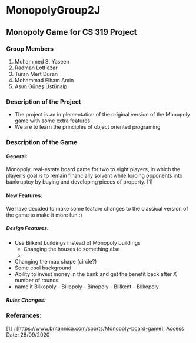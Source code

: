 # MonopolyGroup2J
## Monopoly Game for CS 319 Project

### Group Members
1. Mohammed S. Yaseen
2. Radman Lotfiazar
3. Turan Mert Duran
4. Mohammad Elham Amin
5. Asım Güneş Üstünalp

### Description of the Project
* The project is an implementation of the  original version of the Monopoly game with some extra features
* We are to learn the principles of object oriented programing

### Description of the Game

#### General:
Monopoly, real-estate board game for two to eight players, in which the player's goal is to remain financially solvent while forcing opponents into bankruptcy by buying and developing pieces of property. [1]

#### New Features:
We have decided to make some feature changes to the classical version of the game to make it more fun :)

##### Design Features:
- Use Bilkent buildings instead of Monopoly buildings
    - Changing the houses to something else
    - 
- Changing the map shape (circle?)
- Some cool background
- Ability to invest money in the bank and get the benefit back after X number of rounds
- name it Bilkopoly - Billopoly - Binopoly - Billkent - Bilkopoly

##### Rules Changes:

### Referances:
[1] : [https://www.britannica.com/sports/Monopoly-board-game], Access Date: 28/09/2020

